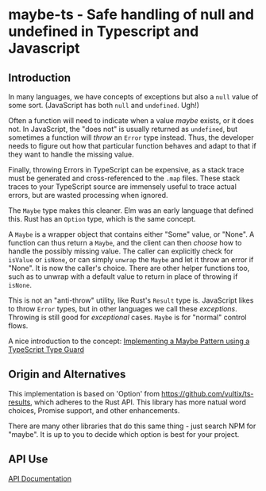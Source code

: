 # maybe-ts - Safe handling of null and undefined in Typescript and Javascript

## Introduction

In many languages, we have concepts of exceptions but also a `null` value of some sort.
(JavaScript has both `null` and `undefined`. Ugh!)

Often a function will need to indicate when a value _maybe_ exists, or it does not.
In JavaScript, the "does not" is usually returned as `undefined`, but sometimes a
function will *throw* an `Error` type instead. Thus, the developer needs to figure out
how that particular function behaves and adapt to that if they want to handle
the missing value.

Finally, throwing Errors in TypeScript can be expensive, as a stack trace must be
generated and cross-referenced to the `.map` files. These stack traces to your
TypeScript source are immensely useful to trace actual errors, but are wasted
processing when ignored.

The `Maybe` type makes this cleaner. Elm was an early language that defined this.
Rust has an `Option` type, which is the same concept.

A `Maybe` is a wrapper object that contains either "Some" value, or "None".
A function can thus return a `Maybe`, and the client can then _choose_ how to handle
the possibly missing value. The caller can explicitly check for `isValue` or
`isNone`, or can simply `unwrap` the `Maybe` and let it throw an error if "None".
It is now the caller's choice. There are other helper functions too, such as to unwrap
with a default value to return in place of throwing if `isNone`.

This is not an "anti-throw" utility, like Rust's `Result` type is.
JavaScript likes to throw `Error` types, but in other languages we call these _exceptions_.
Throwing is still good for _exceptional_ cases. `Maybe` is for "normal" control flows.

A nice introduction to the concept:
[Implementing a Maybe Pattern using a TypeScript Type Guard](https://medium.com/@sitapati/implementing-a-maybe-pattern-using-a-typescript-type-guard-81b55efc0af0)

## Origin and Alternatives

This implementation is based on 'Option' from https://github.com/vultix/ts-results, which adheres to
the Rust API. This library has more natual word choices, Promise support, and other enhancements.

There are many other libraries that do this same thing - just search NPM for "maybe".
It is up to you to decide which option is best for your project.

## API Use

[API Documentation](https://www.jsdocs.io/package/maybe-ts)
